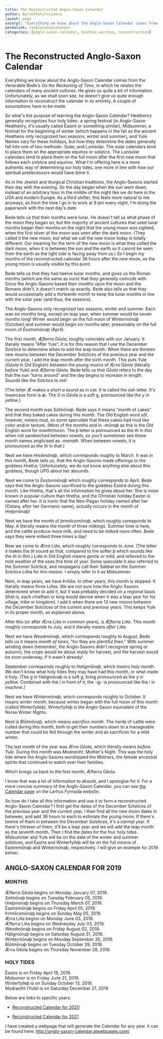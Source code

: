 ```yaml
---
title: The Reconstructed Anglo-Saxon Calendar
author: ByronTheFyrnsidere
layout: page
excerpt: "Everything we know about the Anglo-Saxon Calendar comes from the Venerable Bede's On the Reckoning of Time, in which he relates the calendars of many ancient cultures. He gives us quite a bit of information. Unfortunately, as we shall soon see, he doesn't give us quite enough information to reconstruct the calendar in its entirety."
permalink: /anglosaxoncalendar
categories: [anglo-saxon calendar, heathen worship, reconstruction]
---
```


# The Reconstructed Anglo-Saxon Calendar

Everything we know about the Anglo-Saxon Calendar comes from the Venerable Bede's <em>On the Reckoning of Time</em>, in which he relates the calendars of many ancient cultures. He gives us quite a bit of information. Unfortunately, as we shall soon see, he doesn't give us quite enough information to reconstruct the calendar in its entirety. A couple of assumptions have to be made.

So what's the purpose of learning the Anglo-Saxon Calendar? Heathenry generally recognizes four holy tides- a spring festival (in Anglo-Saxon Heathenry, it's usually called Ēastre or something similar), Midsummer, a festival for the beginning of winter (which happens in the fall as the ancient Heathens only recognized two seasons, winter and summer), and Yule. Names vary for these holidays, but how they determine the dates generally fall into one of two methods- Solar, and Lunisolar. The solar calendars tend to place them on the appropriate equinox or solstice. The Lunisolar calendars tend to place them on the full moon after the first new moon that follows each solstice and equinox. What I'm offering here is a more authentic way of determining our holy tides, one more in line with how our spiritual predecessors would have done it.

As in the Jewish and liturgical Christian traditions, the Anglo-Saxons started their day with the evening. So the day began when the sun went down, instead of an arbitrary hour in the middle of the night like we do here in the USA and modern Europe. As a third shifter, this feels more natural to me anyways, as from the time I go in to work at 9 pm every night, I'm doing the paperwork with the next day's date.

Bede tells us that their months were lunar. He doesn't tell us what phase of the moon they began on, but the majority of ancient cultures that used lunar months began their months on the night that the young moon was sighted, when the first sliver of the moon was seen after the dark moon. (They called it the new moon, but what we call the new moon today is totally different. Our meaning for the term of the new moon is what they called the dark moon, when it is between the sun and the earth so it cannot be seen from the earth as the light side is facing away from us.) So I begin my months of the reconstructed calendar 36 hours after the new moon, as the young moon is usually visible by this point.

Bede tells us that they had twelve lunar months, and gives us the Roman months (which are the same as ours) that they <em>generally</em> coincide with. Since the Anglo-Saxons based their months upon the moon and the Romans didn't, it doesn't match up exactly. Bede also tells us that they would occasionally add a thirteenth month to keep the lunar months in line with the solar year (and thus, the seasons).

The Anglo-Saxons only recognized two seasons, winter and summer. Each was six months long, except on leap year, when summer would be seven months long! Winter would begin on the full moon of <em>Winte</em>r<em>mōnaþ</em> (October) and summer would begin six months later, presumably on the full moon of <em>Ēostremōnaþ </em>(April).

The first month, <cite>Æfterra Gēola</cite>, roughly coincides with our January. It literally means "After Yule". It is for this reason that I use the December Solctice to determine when to add the leap month. When there are thirteen new moons between the December Solctices of the previous year and the current year, I add the leap month after the sixth month. This puts Yule (<em>Gēola</em> in Old English) between the young moons of Æ<em>rra Gēola</em> (literally <em>before Yule</em>) and <em>Æfterra Gēola</em>. Bede tells us that <em>Gēola</em> refers to the day that the sun "turns around" and the day begins to increase in length. Sounds like the Solctice to me!

(The letter <em>Æ</em> makes a short <em>a</em> sound as in <em>cat</em>. It is called the<em> ash</em> letter. It's lowercase form is <em>æ</em>. The <em>G</em> in Gēola is a soft g, pronounced like the <em>y</em> in <em>yellow</em>.)

The second month was <em>Sōlmōnaþ</em>. Bede says it means "month of cakes" and that they baked cakes during this month. The Old English word <em>sōl</em>, however, means mud, so some speculate that these cakes had mud like color and/or texture. (Most of the months end in -<em>mōnaþ</em> as this is the Old English word for month/moon. The þ letter is pronounced as the<em> th</em> in <em>thin</em> when not sandwiched between vowels, so you'll sometimes see these month names anglicised as -<em>monath</em>. When between vowels, it is pronounced as the <em>th</em> in <em>that</em>.)

Next we have <cite>Hreðmōnaþ</cite>, which corresponds roughly to March. It was in this month, Bede tells us, that the Anglo-Saxons made offerings to the goddess Hretha. Unfortunately, we do not know anything else about this goddess, though UPG about her abounds.

Next we come to <em>Ēosturmōnaþ</em> which roughly corresponds to April. Bede says that the Anglo-Saxons sacrificed to the goddess Ēastre during this month. Like Hretha, that's all the information he gives about her. She is more known in popular culture than Hretha, and the Christian holiday Easter is named after her. It is ironic that the Neo-Pagan holiday named after her (Ostara, after her Germanic name), actually occurs in the month of Hreþmōnaþ!

Next we have the month of <em>þrimilcemōnaþ</em>, which roughly coresponds to May. A literally means the month of three milkings. Summer time is here, and the cattle produce more milk, and need to be milked more often. Bede says they were milked three times a day!

Now we come to <em>Ærra Liða</em>, which roughly corresponds to June. (The letter ð makes the <em>th</em> sound as <em>that</em>, compared to the softer þ which sounds like the <em>th</em> in <em>thin</em>.) <em>Liða</em> in Old English means <em>gentle or mild</em>, and referred to the mild weather of the seas this time of year. Some speculate it also referred to the Summer Solctice, and neopagans call their Sabbat on the Summer Solctice Litha for this reason. I simply refer to it as Midsummer.

Next, in leap years, we have Þriliða. In other years, this month is skipped. It literally means <em>three Liðas</em>. We are not sure how the Anglo-Saxons determined when to add it, but it was probably decided on a regional basis (that is, each chieftain or king would decree when it was a leap year for his village, tribe or kingdom). I add it when there are 13 new moons between the December Solctices of the current and previous years. This keeps Yule in its proper month, as explained above.

After this (or after Ærra Liða in common years), is <em>Æfterra Liða</em>. This month roughly corresponds to July, and it literally means <em>after Liða</em>.

Next we have <em>Weodmōnaþ</em>, which corresponds roughly to August. Bede tells us it means <em>month of tares</em>, "for they are plentiful then." With summer winding down (remember, the Anglo-Saxons didn't recognize spring or autumn), the crops would be about ready for harvest, and the harvest would be soon underway, if it wasn't already!

September corresponds roughly to <em>Haligmōnaþ</em>, which means <cite>holy month</cite>. We don't know what holy tides they may have had this month, or what made it holy. (The g in Haligmōnaþ is a soft <em>g</em>, bring pronounced as the <em>y</em> in <em>yellow</em>. Combined with the <em>i</em> in front of it, the -<em>ig</em>- is pronounced like the <em>i</em> in <em>machine</em>.)

Next we have <em>Wintermōnaþ</em>, which corresponds roughly to October. It means <em>winter month</em>, because winter began with the full moon of this month (called Winterfylleþ). Winterfylleþ is the Anglo-Saxon equivalent of the Norse Winter Nights.

Next is <cite>Blōtmōnaþ</cite>, which means <em>sacrifice month</em>. The herds of cattle were culled during this month, both to get their numbers down to a manageable number that could be fed through the winter and as sacrifices for a mild winter.

The last month of the year was <em>Ærra Gēola</em>, which literally means <em>before Yule</em>. During this month was <em>Modraniht</em>, Mother's Night. This was the holy tide where the Anglo-Saxons worshipped the Mothers, the female ancestral spirits that continued to watch over their families.

Which brings us back to the first month, Æfterra Gēola.

I know that was a lot of information to absorb, and I apologise for it. For a more concise summary of the Anglo-Saxon Calendar, you can see <a href="https://larhusfyrnsida.com/fundamentals/calendar/">the Calendar page</a> on the Larhus Fyrnsida website.

So how do I take all this information and use it to form a reconstructed Anglo-Saxon Calendar? I first get the dates of the December Solstices of the previous year and the current year. I then find all the new moon dates in between, and add 36 hours to each to estimate the young moon. If there's twelve of them in between the December Solstices, it's a normal year. If there's thirteen of them, it'll be a leap year and we will add the leap month as the seventh month. Then I find the dates for the four holy tides. Midsummer and Yule will be on the date of the winter and summer solstices, and Ēastre and Winterfylleþ will be on the full moons of Ēastremōnaþ and Wintermōnaþ, respectively. I will give an example for 2019 below:

## ANGLO-SAXON CALENDAR FOR 2019

### MONTHS

Æfterra Gēola begins on Monday January 07, 2019.  
Solmōnaþ begins on Tuesday February 05, 2019.  
Hreþmonaþ begins on Thursday March 07, 2019.  
Ēastremōnaþ begins on Friday April 05, 2019.  
Þrimilcemōnaþ begins on Sunday May 05, 2019.  
Ærra Liða begins on Monday June 03, 2019.  
Æfterra Liða begins on Wednesday July 03, 2019.  
Weodmōnaþ begins on Friday August 02, 2019.  
Hāligmōnaþ begins on Saturday August 31, 2019.  
Wintermōnaþ begins on Monday September 30, 2019.  
Blōtmōnaþ begins on Tuesday October 29, 2019.  
Ærra Gēola begins on Thursday November 28, 2019.  

### HOLY TIDES

Ēastre is on Friday April 19, 2019.  
Midsumor is on Friday June 21, 2019.  
Winterfylleþ is on Sunday October 13, 2019.  
Modraniht (Yule) is on Saturday December 21, 2019

Below are links to specific years:

- <a href="/2019/11/13/my-reconstructed-anglo-saxon-calendar-for-2020/">Reconstructed Calendar for 2020</a>

- <a href="/2020/12/21/my-reconstructed-anglo-saxon-calendar-for-2021/">Reconstructed Calendar for 2021</a>

I have created a webpage that will generate the Calendar for any year. It can be found here: <a href="http://anglo-saxon-calendar.atwebpages.com/">http://anglo-saxon-calendar.atwebpages.com/</a>
